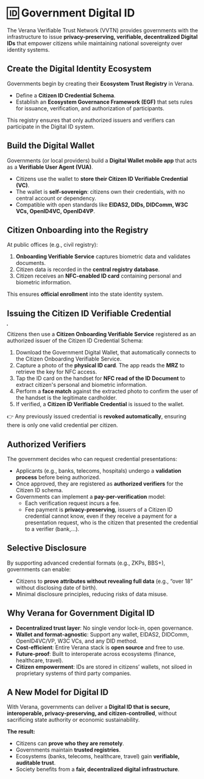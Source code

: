 # 🆔 Government Digital ID

The Verana Verifiable Trust Network (VVTN) provides governments with the infrastructure to issue **privacy-preserving, verifiable, decentralized Digital IDs** that empower citizens while maintaining national sovereignty over identity systems.  

## Create the Digital Identity Ecosystem  

Governments begin by creating their **Ecosystem Trust Registry** in Verana.

- Define a **Citizen ID Credential Schema**.  
- Establish an **Ecosystem Governance Framework (EGF)** that sets rules for issuance, verification, and authorization of participants.  

This registry ensures that only authorized issuers and verifiers can participate in the Digital ID system.  

## Build the Digital Wallet  

Governments (or local providers) build a **Digital Wallet mobile app** that acts as a **Verifiable User Agent (VUA)**.  

- Citizens use the wallet to **store their Citizen ID Verifiable Credential (VC)**.  
- The wallet is **self-sovereign**: citizens own their credentials, with no central account or dependency.  
- Compatible with open standards like **EIDAS2, DIDs, DIDComm, W3C VCs, OpenID4VC, OpenID4VP**.  

## Citizen Onboarding into the Registry  

At public offices (e.g., civil registry):  

1. **Onboarding Verifiable Service** captures biometric data and validates documents.  
2. Citizen data is recorded in the **central registry database**.  
3. Citizen receives an **NFC-enabled ID card** containing personal and biometric information.  

This ensures **official enrollment** into the state identity system.  

## Issuing the Citizen ID Verifiable Credential  

<Image url="/img/girl-id-card.png" floating="right"  maxWidth="450px" border="1px solid #555555" align="center"/>

Citizens then use a **Citizen Onboarding Verifiable Service** registered as an authorized issuer of the Citizen ID Credential Schema:  

1. Download the Government Digital Wallet, that automatically connects to the Citizen Onboarding Verifiable Service.  
2. Capture a photo of the **physical ID card**. The app reads the **MRZ** to retrieve the key for NFC access.  
3. Tap the ID card on the handset for **NFC read of the ID Document** to extract citizen's personal and biometric information.  
4. Perform a **face match** against the extracted photo to confirm the user of the handset is the legitimate cardholder.  
5. If verified, a **Citizen ID Verifiable Credential** is issued to the wallet.  

👉 Any previously issued credential is **revoked automatically**, ensuring there is only one valid credential per citizen.  



## Authorized Verifiers  

The government decides who can request credential presentations:  

- Applicants (e.g., banks, telecoms, hospitals) undergo a **validation process** before being authorized.  
- Once approved, they are registered as **authorized verifiers** for the Citizen ID schema.  
- Governments can implement a **pay-per-verification** model:  
  - Each verification request incurs a fee.  
  - Fee payment is **privacy-preserving**, issuers of a Citizen ID credential cannot know, even if they receive a payment for a presentation request, who is the citizen that presented the credential to a verifier (bank,...).  

## Selective Disclosure  

By supporting advanced credential formats (e.g., ZKPs, BBS+), governments can enable:  

- Citizens to **prove attributes without revealing full data** (e.g., “over 18” without disclosing date of birth).  
- Minimal disclosure principles, reducing risks of data misuse.  


## Why Verana for Government Digital ID  

- **Decentralized trust layer**: No single vendor lock-in, open governance.  
- **Wallet and format-agnostic**: Support any wallet, EIDAS2, DIDComm, OpenID4VC/VP, W3C VCs, and any DID method.
- **Cost-efficient**: Entire Verana stack is **open source** and free to use.  
- **Future-proof**: Built to interoperate across ecosystems (finance, healthcare, travel).  
- **Citizen empowerment**: IDs are stored in citizens’ wallets, not siloed in proprietary systems of third party companies.  

## A New Model for Digital ID  

With Verana, governments can deliver a **Digital ID that is secure, interoperable, privacy-preserving, and citizen-controlled**, without sacrificing state authority or economic sustainability.  

**The result:**

- Citizens can **prove who they are remotely**.  
- Governments maintain **trusted registries**.  
- Ecosystems (banks, telecoms, healthcare, travel) gain **verifiable, auditable trust**.  
- Society benefits from a **fair, decentralized digital infrastructure**.
